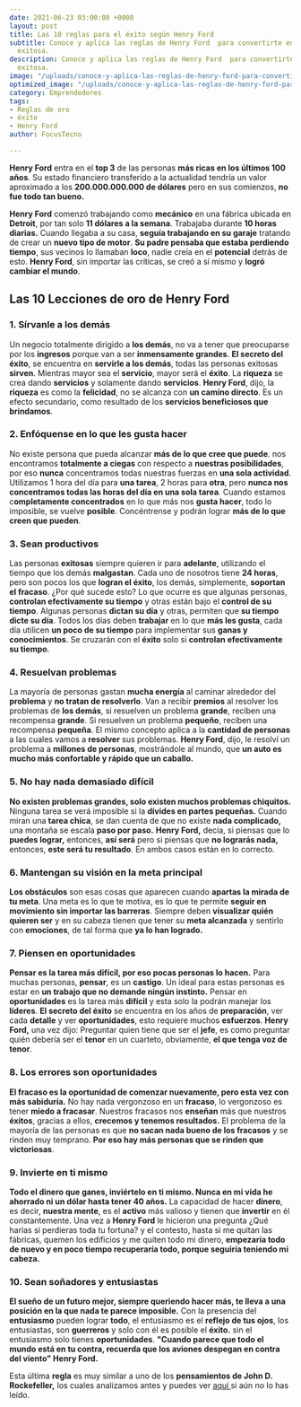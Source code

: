 ```yaml
---
date: 2021-06-23 03:00:00 +0000
layout: post
title: Las 10 reglas para el éxito según Henry Ford
subtitle: Conoce y aplica las reglas de Henry Ford  para convertirte en una persona
  exitosa.
description: Conoce y aplica las reglas de Henry Ford  para convertirte en una persona
  exitosa.
image: "/uploads/conoce-y-aplica-las-reglas-de-henry-ford-para-convertirte-en-una-persona-exitosa.webp"
optimized_image: "/uploads/conoce-y-aplica-las-reglas-de-henry-ford-para-convertirte-en-una-persona-exitosa.webp"
category: Emprendedores
tags:
- Reglas de oro
- éxito
- Henry Ford
author: FocusTecno

---
```

**Henry Ford** entra en el **top 3** de las personas **más ricas en los últimos 100 años**. Su estado financiero transferido a la actualidad tendría un valor aproximado a los **200.000.000.000 de dólares** pero en sus comienzos, **no fue todo tan bueno.**

**Henry Ford** comenzó trabajando como **mecánico** en una fábrica ubicada en **Detroit**, por tan solo **11 dólares a la semana**. Trabajaba durante **10 horas diarias.** Cuando llegaba a su casa, **seguía trabajando en su garaje** tratando de crear un **nuevo tipo de motor**. **Su padre pensaba que estaba perdiendo tiempo**, sus vecinos lo llamaban **loco**, nadie creía en el **potencial** detrás de esto. **Henry Ford**, sin importar las críticas, se creó a sí mismo y **logró cambiar el mundo**.

## Las 10 Lecciones de oro de Henry Ford

### 1. Sírvanle a los demás

Un negocio totalmente dirigido a **los demás**, no va a tener que preocuparse por los **ingresos** porque van a ser **inmensamente grandes**. **El secreto del éxito**, se encuentra en **servirle a los demás**, todas las personas exitosas **sirven**. Mientras mayor sea el **servicio**, mayor será el **éxito**. La **riqueza** se crea dando **servicios** y solamente dando **servicios**. **Henry Ford**, dijo, la **riqueza** es como la **felicidad**, no se alcanza con **un camino directo**. Es un efecto secundario, como resultado de los **servicios beneficiosos que brindamos**.

### 2. Enfóquense en lo que les gusta hacer

No existe persona que pueda alcanzar **más de lo que cree que puede**. nos encontramos **totalmente a ciegas** con respecto a **nuestras posibilidades**, por eso **nunca** concentramos todas nuestras fuerzas en **una sola actividad**. Utilizamos 1 hora del día para **una tarea**, 2 horas para **otra**, pero **nunca nos concentramos todas las horas del día en una sola tarea**. Cuando estamos c**ompletamente concentrados** en lo que más nos **gusta hacer**, todo lo imposible, se vuelve **posible**. Concéntrense y podrán lograr **más de lo que creen que pueden**.

### 3. Sean productivos

Las personas **exitosas** siempre quieren ir para **adelante**, utilizando el tiempo que los demás **malgastan**. Cada uno de nosotros tiene **24 horas**, pero son pocos los que **logran el éxito**, los demás, simplemente, **soportan el fracaso**. ¿Por qué sucede esto? Lo que ocurre es que algunas personas, **controlan efectivamente su tiempo** y otras están bajo el **control de su tiempo**. Algunas personas **dictan su día** y otras, permiten que **su tiempo dicte su día**. Todos los días deben **trabajar** en lo que **más les gusta**, cada día utilicen **un poco de su tiempo** para implementar sus **ganas y conocimientos**. Se cruzarán con el **éxito** solo si **controlan efectivamente su tiempo**.

### 4. Resuelvan problemas

La mayoría de personas gastan **mucha energía** al caminar alrededor del **problema** y **no tratan de resolverlo**. Van a recibir **premios** al resolver los problemas de **los demás**, si resuelven un problema **grande**, reciben una recompensa **grande**. Si resuelven un problema **pequeño**, reciben una recompensa **pequeña**. El mismo concepto aplica a la **cantidad de personas** a las cuales vamos a **resolver** sus problemas. **Henry Ford**, dijo, le resolví un problema a **millones de personas**, mostrándole al mundo, que **un auto es mucho más confortable y rápido que un caballo.**

### 5. No hay nada demasiado difícil

**No existen problemas grandes, solo existen muchos problemas chiquitos.** Ninguna tarea se verá imposible si la **divides en partes pequeñas.** Cuando miran una **tarea chica**, se dan cuenta de que no existe **nada complicado,** una montaña se escala **paso por paso.** **Henry Ford,** decía, si piensas que lo **puedes lograr,** entonces, **así será** pero si piensas que **no lograrás nada,** entonces, **este será tu resultado**. En ambos casos están en lo correcto.

### 6. Mantengan su visión en la meta principal

**Los obstáculos** son esas cosas que aparecen cuando **apartas la mirada de tu meta**. Una meta es lo que te motiva, es lo que te permite **seguir en movimiento sin importar las barreras**. Siempre deben **visualizar quién quieren ser** y en su cabeza tienen que tener su **meta alcanzada** y sentirlo con **emociones**, de tal forma que **ya lo han logrado.**

### 7. Piensen en oportunidades

**Pensar es la tarea más difícil, por eso pocas personas lo hacen.** Para muchas personas, **pensar**, es un **castigo**. Un ideal para estas personas es estar en **un trabajo que no demande ningún instinto.** Pensar en **oportunidades** es la tarea más **difícil** y esta solo la podrán manejar los **líderes**. **El secreto del éxito** se encuentra en los años de **preparación**, ver cada **detalle** y ver **oportunidades**, esto requiere muchos **esfuerzos**. **Henry Ford,** una vez dijo: Preguntar quien tiene que ser el **jefe**, es como preguntar quién debería ser el **tenor** en un cuarteto, obviamente, **el que tenga voz de tenor**.

### 8. Los errores son oportunidades

**El fracaso es la oportunidad de comenzar nuevamente, pero esta vez con más sabiduría.** No hay nada vergonzoso en un **fracaso**, lo vergonzoso es tener **miedo a fracasar**. Nuestros fracasos nos **enseñan** más que nuestros **éxitos**, gracias a ellos, **crecemos y tenemos resultados.** El problema de la mayoría de las personas es que **no sacan nada bueno de los fracasos** y se rinden muy temprano. **Por eso hay más personas que se rinden que victoriosas**.

### 9. Invierte en ti mismo

**Todo el dinero que ganes, inviértelo en ti mismo. Nunca en mi vida he ahorrado ni un dólar hasta tener 40 años.** La capacidad de hacer **dinero**, es decir, **nuestra mente**, es el **activo** más valioso y tienen que **invertir** en él constantemente. Una vez a **Henry Ford** le hicieron una pregunta ¿Qué harías si perdieras toda tu fortuna? y el contesto, hasta si me quitan las fábricas, quemen los edificios y me quiten todo mi dinero, **empezaría todo de nuevo y en poco tiempo recuperaría todo, porque seguiría teniendo mi cabeza.**

### 10. Sean soñadores y entusiastas

**El sueño de un futuro mejor, siempre queriendo hacer más, te lleva a una posición en la que nada te parece imposible.** Con la presencia del **entusiasmo** pueden lograr **todo**, el entusiasmo es el **reflejo de tus ojos**, los entusiastas, son **guerreros** y solo con él es posible el **éxito.** sin el entusiasmo solo tienes **oportunidades**. **"Cuando parece que todo el mundo está en tu contra, recuerda que los aviones despegan en contra del viento" Henry Ford.**

Esta última **regla** es muy similar a uno de los **pensamientos de John D. Rockefeller,** los cuales analizamos antes y puedes ver [aquí ](https://focustecno.com/12-reglas-de-riqueza-del-magnate-petrolero-john-d.rockefeller/)si aún no lo has leído.